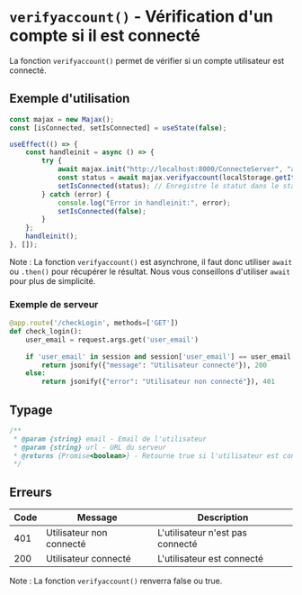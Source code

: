 # `verifyaccount()` - Vérification d'un compte si il est connecté

La fonction `verifyaccount()` permet de vérifier si un compte utilisateur est connecté.

## Exemple d'utilisation

```js
const majax = new Majax();
const [isConnected, setIsConnected] = useState(false);

useEffect(() => {
    const handleinit = async () => {
        try {
            await majax.init("http://localhost:8000/ConnecteServer", "apikey"); // Connexion au serveur avec la clé api
            const status = await majax.verifyaccount(localStorage.getItem("email"), "http:/localhost:8000/checkLogin"); // Vérification du compte utilisateur
            setIsConnected(status); // Enregistre le statut dans le state isConnected (true si connecté, false sinon)
        } catch (error) {
            console.log("Error in handleinit:", error);
            setIsConnected(false);
        }
    };
    handleinit();
}, []);
```

Note : La fonction `verifyaccount()` est asynchrone, il faut donc utiliser `await` ou `.then()` pour récupérer le résultat. Nous vous conseillons d'utiliser `await` pour plus de simplicité.

### Exemple de serveur

```python
@app.route('/checkLogin', methods=['GET'])
def check_login():
    user_email = request.args.get('user_email')
    
    if 'user_email' in session and session['user_email'] == user_email:
        return jsonify({"message": "Utilisateur connecté"}), 200
    else:
        return jsonify({"error": "Utilisateur non connecté"}), 401
```

## Typage

```js
/**
 * @param {string} email - Email de l'utilisateur
 * @param {string} url - URL du serveur
 * @returns {Promise<boolean>} - Retourne true si l'utilisateur est connecté, false sinon
 */
```

## Erreurs

| Code | Message | Description |
| ---- | ------- | ----------- |
| 401 | Utilisateur non connecté | L'utilisateur n'est pas connecté |
| 200 | Utilisateur connecté | L'utilisateur est connecté |


Note : La fonction `verifyaccount()` renverra false ou true.